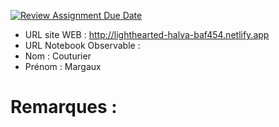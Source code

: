 [![Review Assignment Due Date](https://classroom.github.com/assets/deadline-readme-button-22041afd0340ce965d47ae6ef1cefeee28c7c493a6346c4f15d667ab976d596c.svg)](https://classroom.github.com/a/zNKu7jDa)
- URL site WEB : http://lighthearted-halva-baf454.netlify.app
- URL Notebook Observable :
- Nom : Couturier
- Prénom : Margaux

# Remarques :
